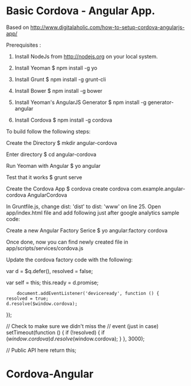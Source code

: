 # Basic Cordova - Angular App.

Based on http://www.digitalaholic.com/how-to-setup-cordova-angularjs-app/


Prerequisites :

1. Install NodeJs from http://nodejs.org on your local system.

2. Install Yeoman
	$ npm install -g yo

3. Install Grunt
	$ npm install -g grunt-cli

4. Install Bower
	$ npm install -g bower

5. Install Yeoman's AngularJS Generator
	$ npm install -g generator-angular

6. Install Cordova
	$ npm install -g cordova



To build follow the following steps:

Create the Directory
$ mkdir angular-cordova

Enter directory
$ cd angular-cordova

Run Yeoman with Angular
$ yo angular

Test that it works
$ grunt serve

Create the Cordova App
$ cordova create cordova com.example.angular-cordova AngularCordova

In Gruntfile.js, change dist: 'dist' to dist: 'www' on line 25.
Open app/index.html file and add following just after google analytics sample code:
<script type="text/javascript" src="cordova.js"></script>

Create a new Angular Factory Serice
$ yo angular:factory cordova

Once done, now you can find newly created file in app/scripts/services/cordova.js

Update the cordova factory code with the following:

var d = $q.defer(),
resolved = false;

var self = this;
this.ready = d.promise;

        document.addEventListener('deviceready', function () {
    resolved = true;
    d.resolve($window.cordova);
});

// Check to make sure we didn't miss the
// event (just in case)
setTimeout(function () {
    if (!resolved) {
        if ($window.cordova) d.resolve($window.cordova);
    }
}, 3000);

// Public API here
return this;

# Cordova-Angular

